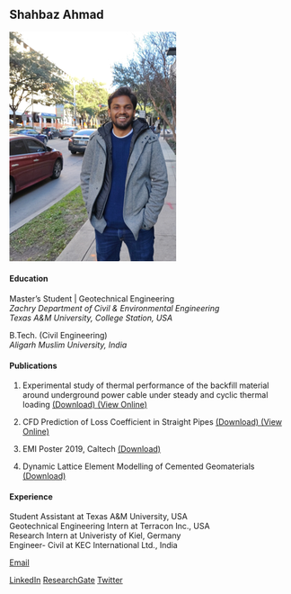 ## Shahbaz Ahmad

![](https://github.com/shahbaz10ahmad/shahbaz/blob/master/Picture1.png)

#### Education
Master’s Student | Geotechnical Engineering<br/>
*Zachry Department of Civil & Environmental Engineering<br/>*
*Texas A&M University, College Station, USA<br/>*


B.Tech. (Civil Engineering)<br/>
*Aligarh Muslim University, India*<br/>


#### Publications

1. Experimental study of thermal performance of the backfill material around underground power cable under steady and cyclic thermal loading [(Download) ](https://github.com/shahbaz10ahmad/shahbaz10ahmad.github.io/raw/master/1-s2.0-S2214785319317742-main.pdf)[(View Online)](https://www.sciencedirect.com/science/article/pii/S2214785319317742)

2. CFD Prediction of Loss Coefficient in Straight Pipes [(Download) ](https://github.com/shahbaz10ahmad/shahbaz10ahmad.github.io/raw/master/haroon2017.pdf) [(View Online)](https://link.springer.com/chapter/10.1007/978-3-319-55125-8_41)

3. EMI Poster 2019, Caltech [(Download) ](https://github.com/shahbaz10ahmad/shahbaz10ahmad.github.io/raw/master/EMI%202019%20%5Bposter%5D-compressed.pdf)

4. Dynamic Lattice Element Modelling of Cemented Geomaterials [(Download) ](https://github.com/shahbaz10ahmad/shahbaz10ahmad.github.io/raw/master/469423_1_En_53_Chapter_Author%20(2).pdf)

#### Experience
Student Assistant at Texas A&M University, USA<br/>
Geotechnical Engineering Intern at Terracon Inc., USA<br/>
Research Intern at Univeristy of Kiel, Germany<br/>
Engineer- Civil at KEC International Ltd., India<br/>


[Email](mailto:shahbaz.10ahmad@tamu.edu)<br/>


[LinkedIn](https://www.linkedin.com/in/shahbaz10ahmad/)
[ResearchGate](https://www.researchgate.net/profile/Shahbaz_Ahmad20?ev=hdr_xprf&_sg=DvBUZ7M65fHxOAHU2zQBSNR2gy6fbfUA0N2rKFUwosw7lG1_XYdmwDz9KFKD9kFjsIMvTakv0QiShie1H5Fw0BIx) 
[Twitter](https://twitter.com/shahbazTx)

 
